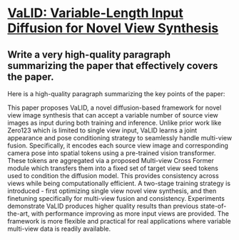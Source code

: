 # [VaLID: Variable-Length Input Diffusion for Novel View Synthesis](https://arxiv.org/abs/2312.08892)

## Write a very high-quality paragraph summarizing the paper that effectively covers the paper.

 Here is a high-quality paragraph summarizing the key points of the paper:

This paper proposes VaLID, a novel diffusion-based framework for novel view image synthesis that can accept a variable number of source view images as input during both training and inference. Unlike prior work like Zero123 which is limited to single view input, VaLID learns a joint appearance and pose conditioning strategy to seamlessly handle multi-view fusion. Specifically, it encodes each source view image and corresponding camera pose into spatial tokens using a pre-trained vision transformer. These tokens are aggregated via a proposed Multi-view Cross Former module which transfers them into a fixed set of target view seed tokens used to condition the diffusion model. This provides consistency across views while being computationally efficient. A two-stage training strategy is introduced - first optimizing single view novel view synthesis, and then finetuning specifically for multi-view fusion and consistency. Experiments demonstrate VaLID produces higher quality results than previous state-of-the-art, with performance improving as more input views are provided. The framework is more flexible and practical for real applications where variable multi-view data is readily available.
